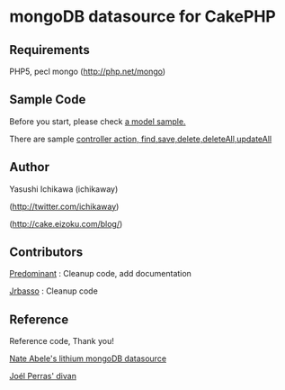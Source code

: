 # mongoDB datasource for CakePHP

## Requirements
PHP5, 
pecl mongo (http://php.net/mongo)

## Sample Code
Before you start, please check [a model sample.](http://github.com/ichikaway/mongoDB-Datasource/blob/master/samples/models/post.php)

There are sample [controller action, find,save,delete,deleteAll,updateAll](http://github.com/ichikaway/mongoDB-Datasource/blob/master/samples/controllers/posts_controller.php)


## Author
Yasushi Ichikawa (ichikaway)

(http://twitter.com/ichikaway)

(http://cake.eizoku.com/blog/)


## Contributors
[Predominant](http://github.com/predominant/) : Cleanup code, add documentation

[Jrbasso](http://github.com/jrbasso/) : Cleanup code


## Reference
Reference code, Thank you!

[Nate Abele's lithium mongoDB datasource](http://li3.rad-dev.org/)

[Joél Perras' divan](http://github.com/jperras/divan/)

